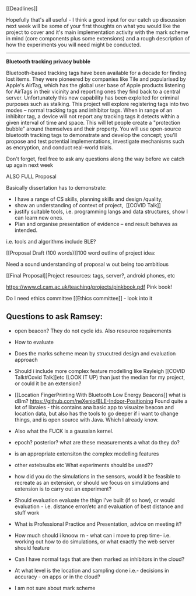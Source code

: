[[Deadlines]]


Hopefully that's all useful - I think a good input for our catch up discussion next week will be some of your first thoughts on what you would like the project to cover and it's main implementation activity with the mark scheme in mind (core components plus some extensions) and a rough description of how the experiments you will need might be conducted. 

---

**Bluetooth tracking privacy bubble**

Bluetooth-based tracking tags have been available for a decade for finding lost items. They were pioneered by companies like Tile and popularised by Apple's AirTag, which has the global user base of Apple products listening for AirTags in their vicinity and reporting ones they find back to a central server. Unfortunately this new capability has been exploited for criminal purposes such as stalking. This project will explore registering tags into two modes – normal tracking tags and inhibitor tags. When in range of an inhibitor tag, a device will not report any tracking tags it detects within a given interval of time and space. This will let people create a "protection bubble" around themselves and their property. You will use open-source bluetooth tracking tags to demonstrate and develop the concept; you'll propose and test potential implementations, investigate mechanisms such as encryption, and conduct real-world trials.



Don't forget, feel free to ask any questions along the way before we catch up again next week

ALSO FULL Proposal

Basically dissertation has to demonstrate:
- I have a range of CS skills, planning skills and design /quality,
- show an understanding of context of project,  [[COVID Talk]]
- justify suitable tools, i.e. programming langs and data structures, show I can learn new ones. 
- Plan and organise presentation of evidence – end result behaves as intended.

i.e. tools and algorithms include BLE?


[[Proposal Draft (100 words)]]100 word outline of project idea:

Need a sound understanding of proposal w out being too ambitious

[[Final Proposal]]Project resources: tags, server?, android phones, etc

https://www.cl.cam.ac.uk/teaching/projects/pinkbook.pdf Pink book!

Do I need ethics committee [[Ethics committee]]  - look into it
## Questions to ask Ramsey:
-  open beacon? They do not cycle ids. Also resource requirements
- How to evaluate
-  Does the marks scheme mean by strucutred design and evaluation approach
-  Should i include more complex feature modelling like Rayleigh [[COVID Talk#Covid Talk]]etc (LOOK IT UP) than just the median for my project, or could it be an extension?
-   [[Location FingerPrinting With Bluetooth Low Energy Beacons]]  what is dBm? https://github.com/neXenio/BLE-Indoor-Positioning
Found quite a lot of libraies -  this contains ana basic app to visuaize beacon and location data, but also has the tools to go deeper if i want to change things, and is open source with Java.
Which I already know.
- Also what the FUCK is a gaussian kernel.
- epoch? posterior? what are these measurements a what do they do?
- is an appropriate extensiton the complex modelling features
- other extebsuibs etc
What experiments should be used??

- how did you do the simulations in the sensors, would it be feasible to recreate as an extension, or should we focus on simulations and extension is to carry out an experiment?
-  Should evaluation evaluate the thign i've built (if so how), or would evaluation - i.e. distance error/etc and evaluation of best distance and stuff work
- What is Professional Practice and Presentation, advice on meeting it?
- How much should i knoow rn - what can i move to prep time- i.e. working out how to do simulations, or what exactly the web server should feature
- Can I have normal tags that are then marked as inhibitors in the cloud?
-  At what level is the location and sampling done i.e.- decisions in accuracy - on apps or in the cloud?
-  I am not sure about mark scheme

